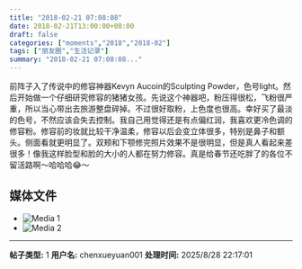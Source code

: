 ```yaml
---
title: "2018-02-21 07:08:08"
date: 2018-02-21T13:00:00+08:00
draft: false
categories: ["moments","2018","2018-02"]
tags: ["朋友圈","生活记录"]
summary: "2018-02-21 07:08:08..."
---
```


前阵子入了传说中的修容神器Kevyn Aucoin的Sculpting Powder，色号light。然后开始做一个仔细研究修容的猪猪女孩。先说这个神器吧，粉压得很松，飞粉很严重，所以当心带出去旅游整盘碎掉。不过很好取粉，上色度也很高。幸好买了最淡的色号，不然应该会失去控制。我自己用觉得还是有点偏红润，我喜欢更冷色调的修容粉。修容前的妆就比较干净温柔，修容以后会变立体很多，特别是鼻子和额头。侧面看就更明显了。双颊和下颚修完照片效果不是很明显，但是真人看起来差很多！像我这样脸型和脸的大小的人都在努力修容。真是给春节还吃胖了的各位不留活路啊～哈哈哈😂～

## 媒体文件

- ![Media 1](/Moments/photos/2018-02-21/201802210708080.jpg)
- ![Media 2](/Moments/photos/2018-02-21/201802210708081.jpg)

---

**帖子类型:** 1
**用户名:** chenxueyuan001
**处理时间:** 2025/8/28 22:17:01